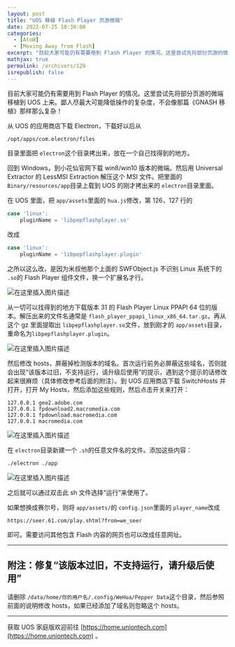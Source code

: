 ```yaml
---
layout: post
title: "UOS 移植 Flash Player 页游微端"
date: 2022-07-25 10:30:00
categories: 
  - [AtoW]
  - [Moving Away from Flash]
excerpt: "目前大家可能仍有需要用到 Flash Player 的情况。这里尝试先将部分页游的微端移植到 UOS 上来。鄙人尽最大可能降低操作的复杂度，不会像那篇《GNASH 移植》那样那么复杂！"
mathjax: true
permalink: /archivers/129
isrepublish: false
---
```


目前大家可能仍有需要用到 Flash Player 的情况。这里尝试先将部分页游的微端移植到 UOS 上来。鄙人尽最大可能降低操作的复杂度，不会像那篇《GNASH 移植》那样那么复杂！

从 UOS 的应用商店下载 Electron，下载好以后从

```bash
/opt/apps/com.electron/files
```

目录里面把 ```electron```这个目录拷出来，放在一个自己找得到的地方。

回到 Windows，到小花仙官网下载 win8/win10 版本的微端。然后用 Universal Extractor 的 LessMSI Extraction 解压这个 MSI 文件。把里面的 ```Binary/resources/app```目录上载到 UOS 的刚才拷出来的 ```electron```目录里面。

在 UOS 里面，把 ```app/assets```里面的 ```hua.js```修改，第 126，127 行的

```js
case 'linux':
	pluginName = 'libpepflashplayer.so'
```

改成

```js
case 'linux':
	pluginName = 'libpepflashplayer.plugin'
```

之所以这么改，是因为米叔他那个上面的 SWFObject.js 不识别 Linux 系统下的 ```.so```的 Flash Player 组件文件，换一个扩展名才行。

![在这里插入图片描述](https://pic1.xuehuaimg-x.com/proxy/https://img-blog.csdnimg.cn/d09152098787499dad9f5ed1856a1862.png)


从一切可以找得到的地方下载版本 31 的 Flash Player Linux PPAPI 64 位的版本。解压出来的文件名通常是 ```flash_player_ppapi_linux_x86_64.tar.gz```。再从这个 gz 里面提取出 ```libpepflashplayer.so```文件，放到刚才的 ```app/assets```目录，重命名为```libpepflashplayer.plugin```。

![在这里插入图片描述](https://pic1.xuehuaimg-x.com/proxy/https://img-blog.csdnimg.cn/c9ad9e776c3146bda859e1467c8c05aa.png)


然后修改 hosts，屏蔽掉检测版本的域名。首次运行前务必屏蔽这些域名，否则就会出现“该版本过旧，不支持运行，请升级后使用”的提示，遇到这个提示的话修改起来很麻烦（具体修改参考后面的附注）。到 UOS 应用商店下载 SwitchHosts 并打开，打开 My Hosts，然后添加这些规则，然后点击开关来打开：

```
127.0.0.1 geo2.adobe.com
127.0.0.1 fpdownload2.macromedia.com
127.0.0.1 fpdownload.macromedia.com
127.0.0.1 macromedia.com
```

![在这里插入图片描述](https://pic1.xuehuaimg-x.com/proxy/https://img-blog.csdnimg.cn/1ef904d0dc2b4397860b61a469f46dc2.png)


在 ```electron```目录新建一个 ```.sh```的任意文件名的文件。添加这些内容：

```bash
./electron ./app
```

![在这里插入图片描述](https://pic1.xuehuaimg-x.com/proxy/https://img-blog.csdnimg.cn/28e491801397442d8dc67b9277ad0bec.png)

之后就可以通过双击此 sh 文件选择“运行”来使用了。

如果想换成赛尔号，则将 ```app/assets/```的 ```config.json```里面的 ```player_name```改成

```
https://seer.61.com/play.shtml?from=we_seer
```

即可。需要访问其他包含 Flash 内容的网页也可以改成任意网址。

---

## 附注：修复“该版本过旧，不支持运行，请升级后使用”

请删除 ```/data/home/你的用户名/.config/WeHua/Pepper Data```这个目录，然后参照前面的说明修改 hosts，如果已经添加了域名则忽略这个 hosts。

---

获取 UOS 家庭版欢迎前往 [https://home.uniontech.com](https://home.uniontech.com) 。
